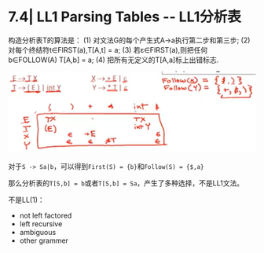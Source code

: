 # 7.4| LL1 Parsing Tables -- LL1分析表

构造分析表T的算法是：
(1) 对文法G的每个产生式A->a执行第二步和第三步;
(2) 对每个终结符t∈FIRST(a),T[A,t] = a;
(3) 若ε∈FIRST(a),则把任何b∈FOLLOW(A) T[A,b] = a;
(4) 把所有无定义的T[A,a]标上出错标志.

![avatar](30.png)

对于`S -> Sa|b`，可以得到`First(S) = {b}`和`Follow(S) = {$,a}`

那么分析表的`T[S,b] = b`或者`T[S,b] = Sa`，产生了多种选择，不是LL1文法。


不是LL(1)：

* not left factored
* left recursive
* ambiguous
* other grammer


